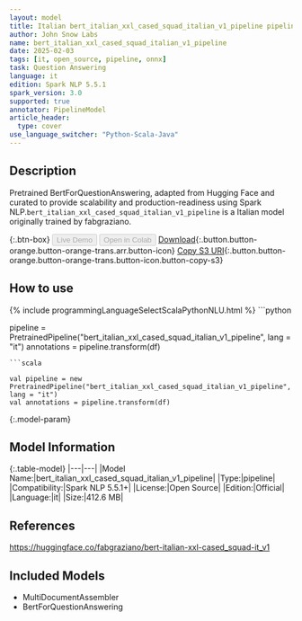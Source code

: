 ```yaml
---
layout: model
title: Italian bert_italian_xxl_cased_squad_italian_v1_pipeline pipeline BertForQuestionAnswering from fabgraziano
author: John Snow Labs
name: bert_italian_xxl_cased_squad_italian_v1_pipeline
date: 2025-02-03
tags: [it, open_source, pipeline, onnx]
task: Question Answering
language: it
edition: Spark NLP 5.5.1
spark_version: 3.0
supported: true
annotator: PipelineModel
article_header:
  type: cover
use_language_switcher: "Python-Scala-Java"
---
```


## Description

Pretrained BertForQuestionAnswering, adapted from Hugging Face and curated to provide scalability and production-readiness using Spark NLP.`bert_italian_xxl_cased_squad_italian_v1_pipeline` is a Italian model originally trained by fabgraziano.

{:.btn-box}
<button class="button button-orange" disabled>Live Demo</button>
<button class="button button-orange" disabled>Open in Colab</button>
[Download](https://s3.amazonaws.com/auxdata.johnsnowlabs.com/public/models/bert_italian_xxl_cased_squad_italian_v1_pipeline_it_5.5.1_3.0_1738559206179.zip){:.button.button-orange.button-orange-trans.arr.button-icon}
[Copy S3 URI](s3://auxdata.johnsnowlabs.com/public/models/bert_italian_xxl_cased_squad_italian_v1_pipeline_it_5.5.1_3.0_1738559206179.zip){:.button.button-orange.button-orange-trans.button-icon.button-copy-s3}

## How to use



<div class="tabs-box" markdown="1">
{% include programmingLanguageSelectScalaPythonNLU.html %}
```python

pipeline = PretrainedPipeline("bert_italian_xxl_cased_squad_italian_v1_pipeline", lang = "it")
annotations =  pipeline.transform(df)   

```
```scala

val pipeline = new PretrainedPipeline("bert_italian_xxl_cased_squad_italian_v1_pipeline", lang = "it")
val annotations = pipeline.transform(df)

```
</div>

{:.model-param}
## Model Information

{:.table-model}
|---|---|
|Model Name:|bert_italian_xxl_cased_squad_italian_v1_pipeline|
|Type:|pipeline|
|Compatibility:|Spark NLP 5.5.1+|
|License:|Open Source|
|Edition:|Official|
|Language:|it|
|Size:|412.6 MB|

## References

https://huggingface.co/fabgraziano/bert-italian-xxl-cased_squad-it_v1

## Included Models

- MultiDocumentAssembler
- BertForQuestionAnswering